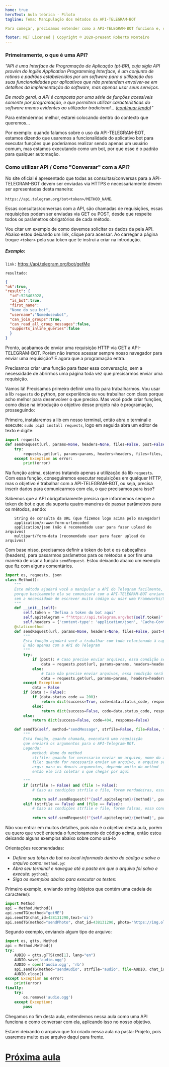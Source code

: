 ```yaml
---
home: true
heroText: Aula teórica - Piloto
tagline: Tema: Manipulação dos métodos da API-TELEGRAM-BOT

Para começar, precisamos entender como a API-TELEGRAM-BOT funciona e, como devemos "conversar com ela"; vamos nessa aula entender como iremos fazer isso. Estarei fragmentando algumas coisas para ficar fácil o entendimento.

footer: MIT Licensed | Copyright © 2020-present Roberto Monteiro
---
```



### Primeiramente, o que é uma API?

*"API é uma Interface de Programação de Aplicação (pt-BR), cuja sigla API provém do Inglês Application Programming Interface, é um conjunto de rotinas e padrões estabelecidos por um software para a utilização das suas funcionalidades por aplicativos que não pretendem envolver-se em detalhes da implementação do software, mas apenas usar seus serviços.*

*De modo geral, a API é composta por uma série de funções acessíveis somente por programação, e que permitem utilizar características do software menos evidentes ao utilizador tradicional... ([continuar lendo](https://pt.wikipedia.org/wiki/Interface_de_programa%C3%A7%C3%A3o_de_aplica%C3%A7%C3%B5es))"*

Para entendermos melhor, estarei colocando dentro do contexto que queremos...

Por exemplo: quando falamos sobre o uso da API-TELEGRAM-BOT, estamos dizendo que usaremos a funcionalidade do aplicativo bot para executar funções que poderíamos realizar sendo apenas um usuário comum, mas estamos executando como um bot, por que esse é o padrão para qualquer automação.

### Como utilizar API / Como "Conversar" com a API?

No site oficial é apresentado que todas as consultas/conversas para a API-TELEGRAM-BOT devem ser enviadas via HTTPS e necessariamente devem ser apresentadas desta maneira:

`https://api.telegram.org/bot<token>/METHOD_NAME`. 

Essas consultas/conversas com a API, são chamadas de requisições, essas requisições podem ser enviadas via GET ou POST, desde que respeite todos os parâmetros obrigatórios de cada método.

Vou citar um exemplo de como devemos solicitar os dados da pela API. Abaixo estou deixando um link, clique para acessar. Ao carregar a página troque `<token>` pela sua token que te instrui a criar na introdução.

##### Exemplo:
`link:` [https://api.telegram.org/bot<token>/getMe](https://api.telegram.org/bot<token>/getMe)

`resultado:`
```json
{
"ok":true,
"result": {
  "id":523403928,
  "is_bot":true,
  "first_name":
  "Nome do seu bot",
  "username":"Nomedoseubot",
  "can_join_groups":true,
  "can_read_all_group_messages":false,
  "supports_inline_queries":false
  }
}
```

Pronto, acabamos de enviar uma requisição HTTP via GET à API-TELEGRAM-BOT. Porém não iremos acessar sempre nosso navegador para enviar uma requisição? É agora que a programação entra.

Precisamos criar uma função para fazer essa conversação, sem a necessidade de abrirmos uma página toda vez que precisarmos enviar uma requisição.

Vamos lá! Precisamos primeiro definir uma lib para trabalharmos. Vou usar a lib `requests` do python, por experiência eu vou trabalhar com class porque acho melhor para desenvolver o que preciso. Mas você pode criar funções, como disse na introdução o objetivo desse projeto não é programação, prosseguindo:

Primeiro, instalaremos a lib em nosso terminal, então abra o terminal e execute: `sudo pip3 install requests`, logo em seguida abra um editor de texto e digite:

```python
import requests
def sendRequest(url, params=None, headers=None, files=False, post=False):
    try:
        requests.get(url, params=params, headers=headers, files=files, post=post)
    except Exception as error:
        print(error)
```

Na função acima, estamos tratando apenas a utilização da lib `requests`. Com essa função, conseguiremos executar requisições em qualquer HTTP, mas o objetivo é trabalhar com a API-TELEGRAM-BOT, ou seja, precisa inserir dados para comunicarmos com ela, o que precisamos para isso?

Sabemos que a API obrigatoriamente precisa que informemos sempre a token do bot e que ela suporta quatro maneiras de passar parâmetros para os métodos, sendo:

```Plain Text
    String de consulta da URL (que fizemos logo acima pelo navegador)
    application/x-www-form-urlencoded
    application/json (não é recomendado usar para fazer upload de arquivos)
    multipart/form-data (recomendado usar para fazer upload de arquivos)
```

Com base nisso, precisamos definir a token do bot e os cabeçalhos (headers), para passarmos parâmetros para os métodos e por fim uma maneira de usar a função `sendRequest`. Estou deixando abaixo um exemplo que fiz com alguns comentários.

```python
import os, requests, json
class Method():
    """
    Este método ajudará você a manipular a API do Telegram facilmente, 
    porque basicamente ela se comunicará com a API-TELEGRAM-BOT enviando os argumentos necessários
    sem a necessidade de escrever muito código ou usar uma Frameworks/SDK/Wrapper para o Telegram.
    """
    def __init__(self):
        self.token = "Defina a token do bot aqui"
        self.apitelegram = f"https://api.telegram.org/bot{self.token}" # Definindo api-telegram-bot
        self.headers = {'content-type': 'application/json', 'Cache-Control': 'no-cache'} # Definindo headers
    @staticmethod
    def sendRequest(url, params=None, headers=None, files=False, post=False):
        """
        Esta função ajudará você a trabalhar com tudo relacionado à captura de dados da Web
        E não apenas com a API do Telegram
        """
        try:
            if (post): # Caso precise enviar arquivos, essa condição será usada.
                data = requests.post(url, params=params, headers=headers, files=files, post=post)
            else:
                # Caso não precise enviar arquivos, essa condição será usada.
                data = requests.get(url, params=params, headers=headers)
        except Exception:
            data = False
        if (data != False):
            if (data.status_code == 200): 
                return dict(success=True, code=data.status_code, response=data.json())
            else:
                return dict(success=False, code=data.status_code, response=data.json())
        else:
            return dict(success=False, code=404, response=False)

    def sendTG(self, method="sendMessage", strfile=False, file=False, **args):
        """
        Esta função, quando chamada, executará uma requisição 
        que enviará os argumentos para o API-Telegram-BOT.
        Legenda:
            method: Nome do method
            strfile: quando for necessario enviar um arquivo, nome do arquivo será indexado aqui
            file: quando for necessario enviar um arquivo, o arquivo será indexado aqui
            args: para os demais argumentos, depende muito do method
            então ele irá coletar o que chegar por aqui

        """
        if (strfile != False) and (file != False):
            # Caso as condições strfile e file, forem verdadeiras, essa condição será usada

            return self.sendRequest(f"{self.apitelegram}/{method}", params=locals()['args'], headers=self.headers, files=dict(strfile=file), post=True)
        elif (strfile == False) and (file == False):
            # Caso as condições strfile e file, forem falsas, essa condição será usada
            
            return self.sendRequest(f"{self.apitelegram}/{method}", params=locals()['args'], headers=self.headers)
```
Não vou entrar em muitos detalhes, pois não é o objetivo desta aula, porém eu quero que você entenda o funcionamento do código acima, então estou deixando alguns exemplos abaixo sobre como usá-lo

Orientações recomendadas:

- *Defina sua token do bot no local informado dentro do código e salve o arquivo como:* `method.py`:
- *Abra seu terminal e navegue até a pasta em que o arquivo foi salvo e execute:* `python3`;
- *Siga os exemplos abaixo para executar os testes:*


Primeiro exemplo, enviando string (objetos que contém uma cadeia de caracteres):

```python
import Method
api = Method.Method()
api.sendTG(method="getME")
api.sendTG(chat_id=438131290,text='oi')
api.sendTG(method="sendPhoto", chat_id=438131290, photo="https://img.olhardigital.com.br/uploads/acervo_imagens/2020/04/r4x3/20200423030657_660_495_-_python.jpg", caption='<b>ping</b>', parse_mode='HTML')
```

Segundo exemplo, enviando algum tipo de arquivo:

```python
import os, gtts, Method
api = Method.Method()
try:
    AUDIO = gtts.gTTS(cmd[1], lang="en")
    AUDIO.save('audio.ogg')
    AUDIO = open('audio.ogg', 'rb')
    api.sendTG(method="sendAudio", strfile="audio", file=AUDIO, chat_id=438131290)
    AUDIO.close()
except Exception as error:
    print(error)
finally:
    try:
        os.remove('audio.ogg')
    except Exception:
        pass
```

Chegamos no fim desta aula, entendemos nessa aula como uma API funciona e como conversar com ela, aplicando isso no nosso objetivo.

Estarei deixando o arquivo que foi criado nessa aula na pasta: Projeto, pois usaremos muito esse arquivo daqui para frente.

# [Próxima aula](https://vycktorstark.github.io/CriandoBot/criandobot/aulas/Comunicacao.html)